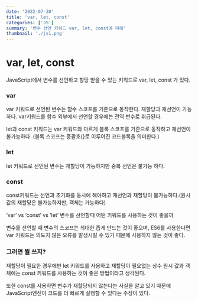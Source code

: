```yaml
---
date: '2022-07-30'
title: 'var, let, const'
categories: ['JS']
summary: '변수 선언 키워드 var, let, const에 대해'
thumbnail: './js1.png'
---
```


# var, let, const

JavaScript에서 변수를 선언하고 할당 받을 수 있는 키워드로 var, let, const 가 있다.

### var
var 키워드로 선언된 변수는 함수 스코프를 기준으로 동작한다.
재할당과 재선언이 가능하다.
var키워드를 함수 외부에서 선언할 경우에는 전역 변수로 취급된다.

let과 const 키워드는 var 키워드와 다르게 블록 스코프를 기준으로 동작하고 재선언이 불가능하다. (블록 스코프는 중괄호{}로 이루어진 코드블록을 의미한다.)

### let
let 키워드로 선언된 변수는 재할당이 가능하지만 중복 선언은 불가능 하다.

### const
const키워드는 선언과 초기화를 동시에 해아하고 재선언과 재할당이 불가능하다.(원시값의 재할당은 불가능하지만, 객체는 가능하다)

‘var’ vs ‘const’ vs ‘let’
변수를 선언할때 어떤 키워드를 사용하는 것이 좋을까

변수를 선언할 때 변수의 스코프는 최대한 좁게 만드는 것이 좋으며,
ES6를 사용한다면 var 키워드는 의도치 않은 오류를 발생시킬 수 있기 때문에 사용하지 않는 것이 좋다.

### 그러면 뭘 쓰지?
재할당이 필요한 경우에만 let 키워드를 사용하고 재할당이 필요없는 상수 원시 값과 객체에는 const 키워드를 사용하는 것이 좋은 방법이라고 생각된다.

또한 const를 사용하면 변수가 재할당되지 않는다는 사실을 알고 있기 때문에 JavaScript엔진이 코드를 더 빠르게 실행할 수 있다는 주장이 있다.

